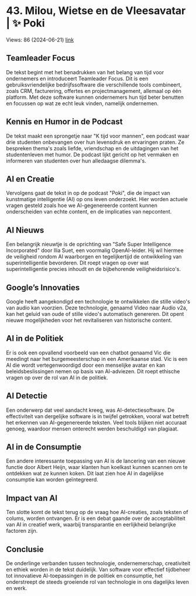 # 43. Milou, Wietse en de Vleesavatar | ✨ Poki
Views: 86 (2024-06-21) [link](https://www.youtube.com/watch?v=ypgxS3Vpxnw)


 ## Teamleader Focus
De tekst begint met het benadrukken van het belang van tijd voor ondernemers en introduceert Teamleader Focus. Dit is een gebruiksvriendelijke bedrijfssoftware die verschillende tools combineert, zoals CRM, facturering, offertes en projectmanagement, allemaal op één platform. Met deze software kunnen ondernemers hun tijd beter benutten en focussen op wat ze echt leuk vinden, namelijk ondernemen.

## Kennis en Humor in de Podcast
De tekst maakt een sprongetje naar "K tijd voor mannen", een podcast waar drie studenten onbevangen over hun levensdruk en ervaringen praten. Ze bespreken thema's zoals liefde, vriendschap en de uitdagingen van het studentenleven met humor. De podcast lijkt gericht op het vermaken en informeren van studenten over hun alledaagse dilemma's.

## AI en Creatie
Vervolgens gaat de tekst in op de podcast "Poki", die de impact van kunstmatige intelligentie (AI) op ons leven onderzoekt. Hier worden actuele vragen gesteld zoals hoe we AI-gegenereerde content kunnen onderscheiden van echte content, en de implicaties van nepcontent.

## AI Nieuws
Een belangrijk nieuwtje is de oprichting van "Safe Super Intelligence Incorporated" door Ilia Suet, een voormalig OpenAI-leider. Hij wil hiermee de veiligheid rondom AI waarborgen en tegelijkertijd de ontwikkeling van superintelligentie bevorderen. Dit roept vragen op over wat superintelligentie precies inhoudt en de bijbehorende veiligheidsrisico's.

## Google’s Innovaties
Google heeft aangekondigd een technologie te ontwikkelen die stille video's van audio kan voorzien. Deze technologie, genaamd Video naar Audio v2a, kan het geluid van oude of stille video's automatisch genereren. Dit opent nieuwe mogelijkheden voor het revitaliseren van historische content.

## AI in de Politiek
Er is ook een opvallend voorbeeld van een chatbot genaamd Vic die meedingt naar het burgemeesterschap in een Amerikaanse stad. Vic is een AI die wordt vertegenwoordigd door een menselijke avatar en kan beleidsbeslissingen nemen op basis van AI-adviezen. Dit roept ethische vragen op over de rol van AI in de politiek.

## AI Detectie
Een onderwerp dat veel aandacht kreeg, was AI-detectiesoftware. De effectiviteit van dergelijke software is in twijfel getrokken, vooral wat betreft het erkennen van AI-gegenereerde teksten. Veel tools blijken niet accuraat genoeg, waardoor mensen onterecht werden beschuldigd van plagiaat.

## AI in de Consumptie
Een andere interessante toepassing van AI is de lancering van een nieuwe functie door Albert Heijn, waar klanten hun koelkast kunnen scannen om te ontdekken wat ze kunnen koken. Dit laat zien hoe AI in dagelijkse consumptie kan worden geïntegreerd.

## Impact van AI
Ten slotte komt de tekst terug op de vraag hoe AI-creaties, zoals teksten of colums, worden ontvangen. Er is een debat gaande over de acceptabiliteit van AI in creatief werk, waarbij transparantie en eerlijkheid belangrijke factoren zijn.

## Conclusie
De onderlinge verbanden tussen technologie, ondernemerschap, creativiteit en ethiek worden in de tekst duidelijk. Van software voor effectief tijdbeheer tot innovatieve AI-toepassingen in de politiek en consumptie, het onderstreept de steeds groeiende rol van technologie in ons dagelijks leven en werk.